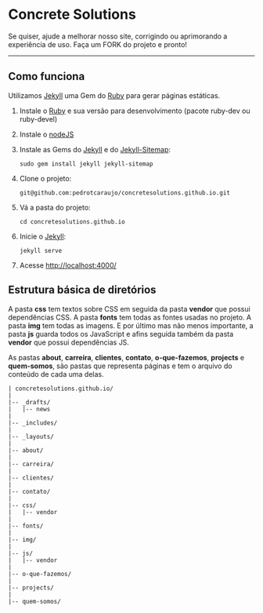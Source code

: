 Concrete Solutions
==========
Se quiser, ajude a melhorar nosso site, corrigindo ou aprimorando a experiência de uso. Faça um FORK do projeto e pronto!

----------

Como funciona
----------
Utilizamos [Jekyll](http://jekyllrb.com) uma Gem do [Ruby](http://www.ruby-lang.org/) para gerar páginas estáticas.

1. Instale o [Ruby](http://www.ruby-lang.org/pt/downloads/) e sua versão para desenvolvimento (pacote ruby-dev ou ruby-devel)

2. Instale o [nodeJS](http://nodejs.org/download/)

3. Instale as Gems do [Jekyll](http://jekyllrb.com/) e do [Jekyll-Sitemap](https://github.com/jekyll/jekyll-sitemap):
    ```
    sudo gem install jekyll jekyll-sitemap
    ```
4. Clone o projeto:
    ```
    git@github.com:pedrotcaraujo/concretesolutions.github.io.git
    ```
5. Vá a pasta do projeto:
    ```
    cd concretesolutions.github.io
    ```
6. Inicie o [Jekyll](http://jekyllrb.com/):
    ```
    jekyll serve
    ```
7. Acesse [http://localhost:4000/](http://localhost:4000/)


Estrutura básica de diretórios
----------
A pasta **css** tem textos sobre CSS em seguida da pasta **vendor** que possui dependências CSS. A pasta **fonts** tem todas as fontes usadas no projeto. A pasta **img** tem todas as imagens. E por último mas não menos importante, a pasta **js** guarda todos os JavaScript e afins seguida também da pasta **vendor** que possui dependências JS.

As pastas **about**, **carreira**, **clientes**, **contato**, **o-que-fazemos**, **projects** e **quem-somos**, são pastas que representa páginas e tem o arquivo do conteúdo de cada uma delas.


```
| concretesolutions.github.io/
|
|-- _drafts/
|   |-- news
|
|-- _includes/
|
|-- _layouts/
|
|-- about/
|
|-- carreira/
|
|-- clientes/
|
|-- contato/
|
|-- css/
|   |-- vendor
|
|-- fonts/
|
|-- img/
|
|-- js/
|   |-- vendor
|
|-- o-que-fazemos/
|
|-- projects/
|
|-- quem-somos/
```


